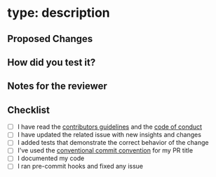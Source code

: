 # type: description

## Proposed Changes

 <!--- In case of a bug: Describe what caused the issue and how you solved it -->
 <!--- In case of a feature: Describe what did you add and how it works -->

## How did you test it?

<!-- unit tests, integration tests, manual verification, instructions for manual tests -->

## Notes for the reviewer

<!-- E.g. point out section for the reviewer  -->

## Checklist

- [ ] I have read the [contributors guidelines](https://github.com/kmcleste/dsba-6156/blob/main/CONTRIBUTING.md) and the [code of conduct](https://github.com/kmcleste/dsba-6156/blob/main/CODE_OF_CONDUCT.md)
- [ ] I have updated the related issue with new insights and changes
- [ ] I added tests that demonstrate the correct behavior of the change
- [ ] I've used the [conventional commit convention](https://www.conventionalcommits.org/en/v1.0.0/) for my PR title
- [ ] I documented my code
- [ ] I ran pre-commit hooks and fixed any issue
